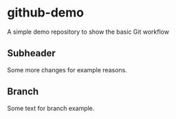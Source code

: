 # github-demo
A simple demo repository to show the basic Git workflow

## Subheader
Some more changes for example reasons.

## Branch

Some text for branch example.
